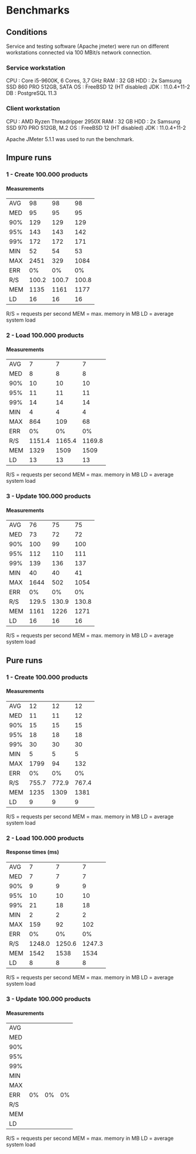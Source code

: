 # Benchmarks

## Conditions

Service and testing software (Apache jmeter) were run on different 
workstations connected via 100 MBit/s network connection.

### Service workstation

CPU : Core i5-9600K, 6 Cores, 3,7 GHz
RAM : 32 GB
HDD : 2x Samsung SSD 860 PRO 512GB, SATA
OS  : FreeBSD 12 (HT disabled)
JDK : 11.0.4+11-2
DB  : PostgreSQL 11.3

### Client workstation

CPU : AMD Ryzen Threadripper 2950X
RAM : 32 GB
HDD : 2x Samsung SSD 970 PRO 512GB, M.2
OS  : FreeBSD 12 (HT disabled)
JDK : 11.0.4+11-2

Apache JMeter 5.1.1 was used to run the benchmark.

## Impure runs

### 1 - Create 100.000 products

#### Measurements

|     |        |        |        |
|-----|--------|--------|--------|
| AVG |   98   |   98   |   98   |
| MED |   95   |   95   |   95   |
| 90% |  129   |  129   |  129   |
| 95% |  143   |  143   |  142   |
| 99% |  172   |  172   |  171   |
| MIN |   52   |   54   |   53   |
| MAX | 2451   |  329   | 1084   |
| ERR |    0%  |    0%  |    0%  |
| R/S |  100.2 |  100.7 |  100.8 |
| MEM | 1135   | 1161   | 1177   |
|  LD |   16   |   16   |   16   |

R/S = requests per second
MEM = max. memory in MB
LD  = average system load

### 2 - Load 100.000 products

#### Measurements

|     |        |        |        |
|-----|--------|--------|--------|
| AVG |    7   |    7   |    7   |
| MED |    8   |    8   |    8   |
| 90% |   10   |   10   |   10   |
| 95% |   11   |   11   |   11   |
| 99% |   14   |   14   |   14   |
| MIN |    4   |    4   |    4   |
| MAX |  864   |  109   |   68   |
| ERR |    0%  |    0%  |    0%  |
| R/S | 1151.4 | 1165.4 | 1169.8 |
| MEM | 1329   | 1509   | 1509   |
|  LD |   13   |   13   |   13   |

R/S = requests per second
MEM = max. memory in MB
LD  = average system load

### 3 - Update 100.000 products

#### Measurements

|     |        |        |        |
|-----|--------|--------|--------|
| AVG |   76   |   75   |   75   |
| MED |   73   |   72   |   72   |
| 90% |  100   |   99   |  100   |
| 95% |  112   |  110   |  111   |
| 99% |  139   |  136   |  137   |
| MIN |   40   |   40   |   41   |
| MAX | 1644   |  502   | 1054   |
| ERR |    0%  |    0%  |    0%  |
| R/S |  129.5 |  130.9 |  130.8 |
| MEM | 1161   | 1226   | 1271   |
|  LD |   16   |   16   |   16   |

R/S = requests per second
MEM = max. memory in MB
LD  = average system load

## Pure runs

### 1 - Create 100.000 products

#### Measurements

|     |        |        |        |
|-----|--------|--------|--------|
| AVG |   12   |   12   |   12   |
| MED |   11   |   11   |   12   |
| 90% |   15   |   15   |   15   |
| 95% |   18   |   18   |   18   |
| 99% |   30   |   30   |   30   |
| MIN |    5   |    5   |    5   |
| MAX | 1799   |   94   |  132   |
| ERR |    0%  |    0%  |    0%  |
| R/S |  755.7 |  772.9 |  767.4 |
| MEM | 1235   | 1309   | 1381   |
|  LD |    9   |    9   |    9   |

R/S = requests per second
MEM = max. memory in MB
LD  = average system load

### 2 - Load 100.000 products

#### Response times (ms)

|     |        |        |        |
|-----|--------|--------|--------|
| AVG |    7   |    7   |    7   |
| MED |    7   |    7   |    7   |
| 90% |    9   |    9   |    9   |
| 95% |   10   |   10   |   10   |
| 99% |   21   |   18   |   18   |
| MIN |    2   |    2   |    2   |
| MAX |  159   |   92   |  102   |
| ERR |    0%  |    0%  |    0%  |
| R/S | 1248.0 | 1250.6 | 1247.3 |
| MEM | 1542   | 1538   | 1534   |
|  LD |    8   |    8   |    8   |

R/S = requests per second
MEM = max. memory in MB
LD  = average system load

### 3 - Update 100.000 products

#### Measurements

|     |        |        |        |
|-----|--------|--------|--------|
| AVG |        |        |        |
| MED |        |        |        |
| 90% |        |        |        |
| 95% |        |        |        |
| 99% |        |        |        |
| MIN |        |        |        |
| MAX |        |        |        |
| ERR |    0%  |    0%  |    0%  |
| R/S |        |        |        |
| MEM |        |        |        |
|  LD |        |        |        |

R/S = requests per second
MEM = max. memory in MB
LD  = average system load

